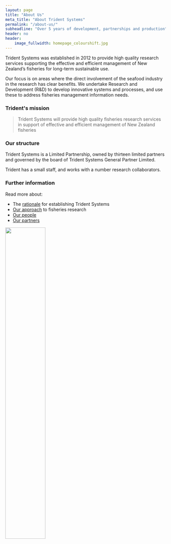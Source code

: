 ```yaml
---
layout: page
title: "About Us"
meta_title: "About Trident Systems"
permalink: "/about-us/"
subheadline: "Over 5 years of development, partnerships and production"
header: no
header:
    image_fullwidth: homepage_colourshift.jpg
---
```

Trident Systems was established in 2012 to provide high quality research
services supporting the effective and efficient management of New Zealand’s
fisheries for long-term sustainable use.

Our focus is on areas where the direct involvement of the seafood industry in
the research has clear benefits.  We undertake Research and Development (R&D)
to develop innovative systems and processes, and use these to address fisheries
management information needs.

### Trident's mission

> Trident Systems will provide high quality fisheries research services in
> support of effective and efficient management of New Zealand fisheries

### Our structure

Trident Systems is a Limited Partnership, owned by thirteen limited partners
and governed by the board of Trident Systems General Partner Limited.

Trident has a small staff, and works with a number research collaborators.

### Further information

Read more about:

+ The [rationale](/about-us/rationale/ "Rationale for Trident") for establishing
  Trident Systems
+ [Our approach](/about-us/approach/ "Our approach") to fisheries research
+ [Our people](/about-us/people/ "Our people")
+ [Our partners](/about-us/partners/ "Our partners")

<img class="t60" src="{{ site.urlimg }}TridentSystems_logo_full.png" alt="" width="50%">
